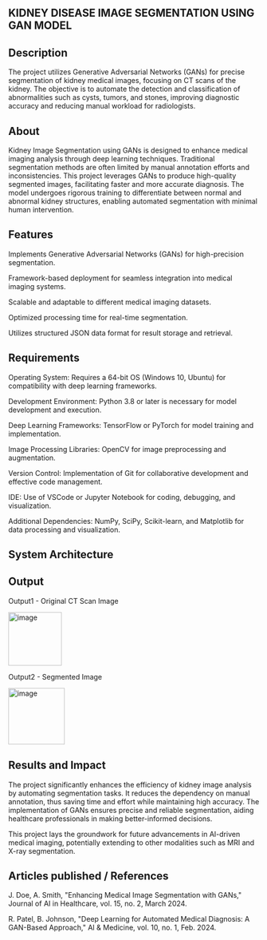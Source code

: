
## KIDNEY DISEASE IMAGE SEGMENTATION USING GAN MODEL

## Description

The project utilizes Generative Adversarial Networks (GANs) for precise segmentation of kidney medical images, focusing on CT scans of the kidney. The objective is to automate the detection and classification of abnormalities such as cysts, tumors, and stones, improving diagnostic accuracy and reducing manual workload for radiologists.

## About

Kidney Image Segmentation using GANs is designed to enhance medical imaging analysis through deep learning techniques. Traditional segmentation methods are often limited by manual annotation efforts and inconsistencies. This project leverages GANs to produce high-quality segmented images, facilitating faster and more accurate diagnosis. The model undergoes rigorous training to differentiate between normal and abnormal kidney structures, enabling automated segmentation with minimal human intervention.

## Features

Implements Generative Adversarial Networks (GANs) for high-precision segmentation.

Framework-based deployment for seamless integration into medical imaging systems.

Scalable and adaptable to different medical imaging datasets.

Optimized processing time for real-time segmentation.

Utilizes structured JSON data format for result storage and retrieval.

## Requirements

Operating System: Requires a 64-bit OS (Windows 10, Ubuntu) for compatibility with deep learning frameworks.

Development Environment: Python 3.8 or later is necessary for model development and execution.

Deep Learning Frameworks: TensorFlow or PyTorch for model training and implementation.

Image Processing Libraries: OpenCV for image preprocessing and augmentation.

Version Control: Implementation of Git for collaborative development and effective code management.

IDE: Use of VSCode or Jupyter Notebook for coding, debugging, and visualization.

Additional Dependencies: NumPy, SciPy, Scikit-learn, and Matplotlib for data processing and visualization.

## System Architecture

## Output
Output1 - Original CT Scan Image

<img width="107" alt="image" src="https://github.com/user-attachments/assets/9d6c8ea2-e398-4c43-8dbb-635e416ec5fc" />

Output2 - Segmented Image

<img width="113" alt="image" src="https://github.com/user-attachments/assets/3abe497e-0a4c-469c-9e57-1be40dcbb0f5" />


## Results and Impact

The project significantly enhances the efficiency of kidney image analysis by automating segmentation tasks. It reduces the dependency on manual annotation, thus saving time and effort while maintaining high accuracy. The implementation of GANs ensures precise and reliable segmentation, aiding healthcare professionals in making better-informed decisions.

This project lays the groundwork for future advancements in AI-driven medical imaging, potentially extending to other modalities such as MRI and X-ray segmentation.

## Articles published / References

J. Doe, A. Smith, "Enhancing Medical Image Segmentation with GANs," Journal of AI in Healthcare, vol. 15, no. 2, March 2024.

R. Patel, B. Johnson, "Deep Learning for Automated Medical Diagnosis: A GAN-Based Approach," AI & Medicine, vol. 10, no. 1, Feb. 2024.





